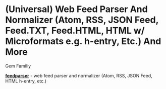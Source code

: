 # (Universal) Web Feed Parser And Normalizer (Atom, RSS, JSON Feed, Feed.TXT, Feed.HTML, HTML w/ Microformats e.g. h-entry, Etc.) And More


Gem Familiy

[**feedparser**](feedparser) - web feed parser and normalizer (Atom, RSS, JSON Feed, HTML h-entry, etc.)







